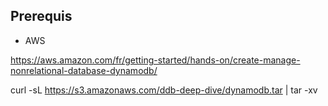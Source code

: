 ## Prerequis
- AWS

https://aws.amazon.com/fr/getting-started/hands-on/create-manage-nonrelational-database-dynamodb/

curl -sL https://s3.amazonaws.com/ddb-deep-dive/dynamodb.tar | tar -xv
